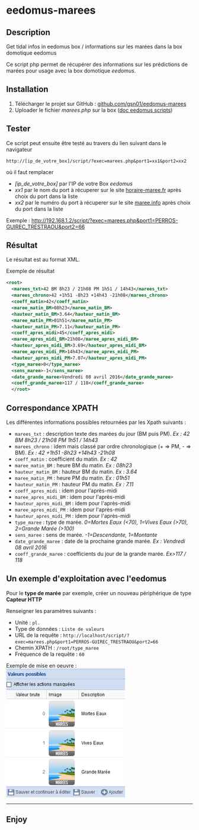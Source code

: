 # eedomus-marees
## Description
Get tidal infos in eedomus box / informations sur les marées dans la box domotique eedomus

Ce script php permet de récupérer des informations sur les prédictions de marées pour usage avec la box domotique *eedomus*.

## Installation
1. Télécharger le projet sur GitHub : [github.com/gsn01/eedomus-marees](https://github.com/gsn01/eedomus_marees/archive/master.zip)
1. Uploader le fichier *marees.php* sur la box ([doc eedomus scripts](http://doc.eedomus.com/view/Scripts#Script_HTTP_sur_la_box_eedomus))

## Tester
Ce script peut ensuite être testé au travers du lien suivant dans le navigateur

	http://[ip_de_votre_box]/script/?exec=marees.php&port1=xx1&port2=xx2

où il faut remplacer
- *[ip_de_votre_box]* par l'IP de votre Box *eedomus*
- *xx1* par le nom du port à récuperer sur le site [horaire-maree.fr](http://horaire-maree.fr) après choix du port dans la liste
- *xx2* par le numéro du port à récuperer sur le site [maree.info](http://maree.info) après choix du port dans la liste

Exemple :	http://192.168.1.2/script/?exec=marees.php&port1=PERROS-GUIREC_TRESTRAOU&port2=66

## Résultat
Le résultat est au format XML.

Exemple de résultat
```xml
<root>
  <marees_txt>42 BM 8h23 / 21h08 PM 1h51 / 14h43</marees_txt>
  <marees_chrono>42 +1h51 -8h23 +14h43 -21h08</marees_chrono>
  <coeff_matin>42</coeff_matin>
  <maree_matin_BM>08h23</maree_matin_BM>
  <hauteur_matin_BM>3.64</hauteur_matin_BM>
  <maree_matin_PM>01h51</maree_matin_PM>
  <hauteur_matin_PM>7.11</hauteur_matin_PM>
  <coeff_apres_midi>45</coeff_apres_midi>
  <maree_apres_midi_BM>21h08</maree_apres_midi_BM>
  <hauteur_apres_midi_BM>3.69</hauteur_apres_midi_BM>
  <maree_apres_midi_PM>14h43</maree_apres_midi_PM>
  <hauteur_apres_midi_PM>7.07</hauteur_apres_midi_PM>
  <type_maree>0</type_maree>
  <sens_maree>-1</sens_maree>
  <date_grande_maree>Vendredi 08 avril 2016</date_grande_maree>
  <coeff_grande_maree>117 / 118</coeff_grande_maree>
  </root>
```

## Correspondance XPATH

Les différentes informations possibles retournées par les Xpath suivants :

- ```marees_txt``` : description texte des marées du jour (BM puis PM). *Ex : 42 BM 8h23 / 21h08 PM 1h51 / 14h43*
- ```marees_chrono``` : idem mais classé par ordre chronologique (+ => PM, - => BM). *Ex : 42 +1h51 -8h23 +14h43 -21h08*
- ```coeff_matin``` : coefficient du matin. *Ex : 42*
- ```maree_matin_BM``` : heure BM du matin. *Ex : 08h23*
- ```hauteur_matin_BM``` : hauteur BM du matin. *Ex : 3.64*
- ```maree_matin_PM``` : heure PM du matin. *Ex : 01h51*
- ```hauteur_matin_PM``` : hauteur PM du matin. *Ex : 7.11*
- ```coeff_apres_midi``` : idem pour l\'après-midi
- ```maree_apres_midi_BM``` : idem pour l\'après-midi
- ```hauteur_apres_midi_BM``` : idem pour l\'après-midi
- ```maree_apres_midi_PM``` : idem pour l\'après-midi
- ```hauteur_apres_midi_PM``` : idem pour l\'après-midi
- ```type_maree``` : type de marée. *0=Mortes Eaux (<70), 1=Vives Eaux (>70), 2=Grande Marée (>100)*
- ```sens_maree``` : sens de marée. *-1=Descendante, 1=Montante*
- ```date_grande_maree``` : date de la prochaine grande marée. *Ex : Vendredi 08 avril 2016*
- ```coeff_grande_maree``` : coefficients du jour de la grande marée. *Ex>117 / 118*

## Un exemple d'exploitation avec l'eedomus

Pour le **type de marée** par exemple, créer un nouveau périphérique de type **Capteur HTTP**

Renseigner les paramètres suivants :

- Unité : ```pl.```
- Type de données : ```Liste de valeurs```
- URL de la requête : ```http://localhost/script/?exec=marees.php&port1=PERROS-GUIREC_TRESTRAOU&port2=66```
- Chemin XPATH : ```/root/type_maree```
- Fréquence de la requête : ```60```

Exemple de mise en oeuvre :
![marees](marees.png "Marées")

---
## Enjoy
